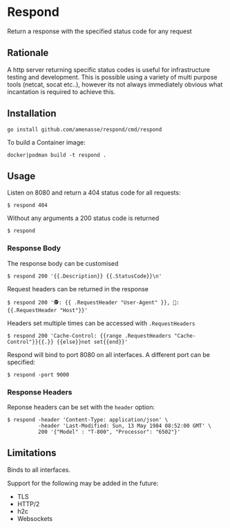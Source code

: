# Respond

Return a response with the specified status code for any request

## Rationale

A http server returning specific status codes is useful for infrastructure testing and development. This is possible using a variety of multi purpose tools (netcat, socat etc..), however its not always immediately obvious what incantation is required to achieve this.


## Installation

    go install github.com/amenasse/respond/cmd/respond



To build a Container image:

    docker|podman build -t respond .


## Usage

Listen on 8080 and return a 404 status code for all requests:

```console
$ respond 404
```


Without any arguments a 200 status code is returned

```console
$ respond
```
### Response Body

The response body can be customised

```console
$ respond 200 '{{.Description}} {{.StatusCode}}\n'
```

Request headers can be returned in the response

```console
$ respond 200 '🕵: {{ .RequestHeader "User-Agent" }}, 👻: {{.RequestHeader "Host"}}'
```

Headers set multiple times can be accessed with `.RequestHeaders`

```console
$ respond 200 'Cache-Control: {{range .RequestHeaders "Cache-Control"}}{{.}} {{else}}not set{{end}}'
```

Respond will bind to port 8080 on all interfaces. A different port can be specified:

```console
$ respond -port 9000

```

### Response Headers

Reponse headers can be set with the `header` option:


```console
$ respond -header 'Content-Type: application/json' \
          -header 'Last-Modified: Sun, 13 May 1984 08:52:00 GMT' \
          200 '{"Model" : "T-800", "Processor": "6502"}'
```


## Limitations

Binds to all interfaces.

Support for the following may be added in the future:

 - TLS
 - HTTP/2
 - h2c
 - Websockets
